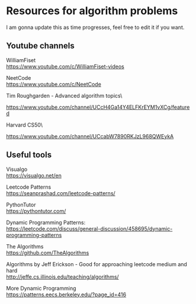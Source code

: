 # Resources for algorithm problems

I am gonna update this as time progresses, feel free to edit it if you want.




Youtube channels
-
WilliamFiset\
https://www.youtube.com/c/WilliamFiset-videos

NeetCode\
https://www.youtube.com/c/NeetCode


Tim Roughgarden - Advanced algorithm topics\

https://www.youtube.com/channel/UCcH4Ga14Y4ELFKrEYM1vXCg/featured


Harvard CS50\

https://www.youtube.com/channel/UCcabW7890RKJzL968QWEykA

Useful tools
-
Visualgo\
https://visualgo.net/en

Leetcode Patterns \
https://seanprashad.com/leetcode-patterns/

PythonTutor\
https://pythontutor.com/

Dynamic Programming Patterns:\
https://leetcode.com/discuss/general-discussion/458695/dynamic-programming-patterns

The Algorithms\
https://github.com/TheAlgorithms



Algorithms by Jeff Erickson - Good for approaching leetcode medium and hard\
http://jeffe.cs.illinois.edu/teaching/algorithms/



More Dynamic Programming\
https://patterns.eecs.berkeley.edu/?page_id=416





